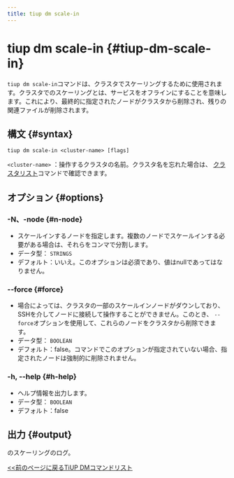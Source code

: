 ```yaml
---
title: tiup dm scale-in
---
```


# tiup dm scale-in {#tiup-dm-scale-in}

`tiup dm scale-in`コマンドは、クラスタでスケーリングするために使用されます。クラスタでのスケーリングとは、サービスをオフラインにすることを意味します。これにより、最終的に指定されたノードがクラスタから削除され、残りの関連ファイルが削除されます。

## 構文 {#syntax}

```shell
tiup dm scale-in <cluster-name> [flags]
```

`<cluster-name>` ：操作するクラスタの名前。クラスタ名を忘れた場合は、 [クラスタリスト](/tiup/tiup-component-dm-list.md)コマンドで確認できます。

## オプション {#options}

### -N、-node {#n-node}

-   スケールインするノードを指定します。複数のノードでスケールインする必要がある場合は、それらをコンマで分割します。
-   データ型： `STRINGS`
-   デフォルト：いいえ。このオプションは必須であり、値はnullであってはなりません。

### &#x20;--force {#force}

-   場合によっては、クラスタの一部のスケールインノードがダウンしており、SSHを介してノードに接続して操作することができません。このとき、 `--force`オプションを使用して、これらのノードをクラスタから削除できます。
-   データ型： `BOOLEAN`
-   デフォルト：false。コマンドでこのオプションが指定されていない場合、指定されたノードは強制的に削除されません。

### -h, --help {#h-help}

-   ヘルプ情報を出力します。
-   データ型： `BOOLEAN`
-   デフォルト：false

## 出力 {#output}

のスケーリングのログ。

[&lt;&lt;前のページに戻るTiUP DMコマンドリスト](/tiup/tiup-component-dm.md#command-list)

